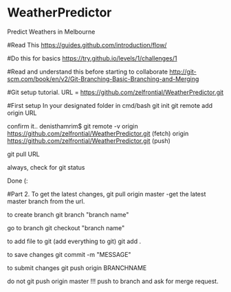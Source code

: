 # WeatherPredictor
Predict Weathers in Melbourne

#Read This
https://guides.github.com/introduction/flow/

#Do this for basics
https://try.github.io/levels/1/challenges/1

#Read and understand this before starting to collaborate
http://git-scm.com/book/en/v2/Git-Branching-Basic-Branching-and-Merging


#Git setup tutorial.
URL = https://github.com/zelfrontial/WeatherPredictor.git

#First setup
In your designated folder in cmd/bash
git init
git remote add origin URL

confirm it..
denisthamrim$ git remote -v
origin	https://github.com/zelfrontial/WeatherPredictor.git (fetch)
origin	https://github.com/zelfrontial/WeatherPredictor.git (push)

git pull URL

always, check for git status

Done (:

#Part 2.
To get the latest changes, 
git pull origin master 
-get the latest master branch from the url.

to create branch
git branch "branch name"

go to branch
git checkout "branch name"

to add file to git
(add everything to git)
git add . 

to save changes
git commit -m "MESSAGE"

to submit changes
git push origin BRANCHNAME

do not 
git push origin master !!! push to branch and ask for merge request.





